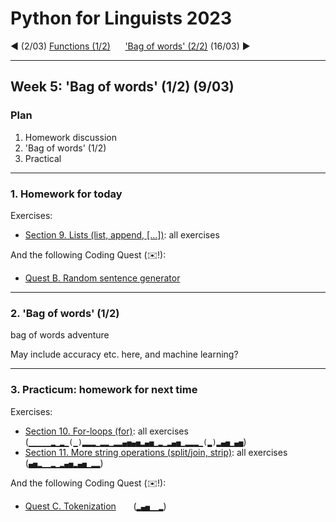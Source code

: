
# Python for Linguists 2023

◄ (2/03) [Functions (1/2)](../classes/04_Functions_1.md)&nbsp;&nbsp;&nbsp;&nbsp;&nbsp;&nbsp;['Bag of words' (2/2)](../classes/06_Bag_of_words_2.md) (16/03) ►

-------

## Week 5: 'Bag of words' (1/2) (9/03)


### Plan
1. Homework discussion
2. 'Bag of words' (1/2)
3. Practical


-------

### 1. Homework for today

Exercises:
- [Section 9. Lists (list, append, [...])](../exercises/09_lists.md): all exercises

And the following Coding Quest (✉️!):
- [Quest B. Random sentence generator](../quests/B_random_sentence_generator.md) 

-------

### 2. 'Bag of words' (1/2)

bag of words adventure


May include accuracy etc. here, and machine learning?

-------

### 3. Practicum: homework for next time

Exercises:
- [Section 10. For-loops (for)](../exercises/10_for-loops.md): all exercises&nbsp;&nbsp;&nbsp;&nbsp;&nbsp; (`▁▁▁▁▁▂▁▂▁(▁)▂▂▂▁▂▂▁▂▂▄▅▄▅▂▄▅▁▂▁▂▄▅▁▂▂▂▁(▂)▂▄▅▁▄▅`)
- [Section 11. More string operations (split/join, strip)](../exercises/11_more_string_operations.md): all exercises&nbsp;&nbsp;&nbsp;&nbsp;&nbsp; (`▄▅▂▁▁▂▁▂▄▅▂▄▅▁▂▂`)

And the following Coding Quest (✉️!):
- [Quest C. Tokenization](../quests/C_tokenization.md) &nbsp;&nbsp;&nbsp;&nbsp;&nbsp; (`▂▄▅▁▁▂`)

